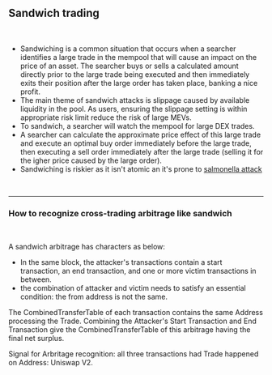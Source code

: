 ## Sandwich trading

<br>

* Sandwiching is a common situation that occurs when a searcher identifies a large trade in the mempool that will cause an impact on the price of an asset. The searcher buys or sells a calculated amount directly prior to the large trade being executed and then immediately exits their position after the large order has taken place, banking a nice profit.
* The main theme of sandwich attacks is slippage caused by available liquidity in the pool. As users, ensuring the slippage setting is within appropriate risk limit reduce the risk of large MEVs.
* To sandwich, a searcher will watch the mempool for large DEX trades.
* A searcher can calculate the approximate price effect of this large trade and execute an optimal buy order immediately before the large trade, then executing a sell order immediately after the large trade (selling it for the igher price caused by the large order).
* Sandwiching is riskier as it isn't atomic an it's prone to [salmonella attack](https://github.co/Defi-Cartel/salmonella)


<br>

---

### How to recognize cross-trading arbitrage like sandwich

<br>

A sandwich arbitrage has characters as below:
- In the same block, the attacker's transactions contain a start transaction, an end transaction, and one or more victim transactions in between.
- the combination of attacker and victim needs to satisfy an essential condition: the from address is not the same.


The CombinedTransferTable of each transaction contains the same Address processing the Trade. Combining the Attacker's Start Transaction and End Transaction give the CombinedTransferTable of this arbitrage having the final net surplus.

Signal for Arbritage recognition: all three transactions had Trade happened on Address: Uniswap V2.
